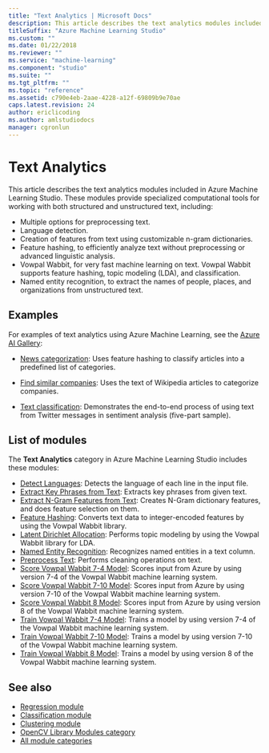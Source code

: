 ```yaml
---
title: "Text Analytics | Microsoft Docs"
description: This article describes the text analytics modules included in Azure Machine Learning Studio. 
titleSuffix: "Azure Machine Learning Studio"
ms.custom: ""
ms.date: 01/22/2018
ms.reviewer: ""
ms.service: "machine-learning"
ms.component: "studio"
ms.suite: ""
ms.tgt_pltfrm: ""
ms.topic: "reference"
ms.assetid: c790e4eb-2aae-4228-a12f-69809b9e70ae
caps.latest.revision: 24
author: ericlicoding
ms.author: amlstudiodocs
manager: cgronlun
---
```

# Text Analytics

This article describes the text analytics modules included in Azure Machine Learning Studio. These modules provide specialized computational tools for working with both structured and unstructured text, including:  

+ Multiple options for preprocessing text.
+ Language detection.
+ Creation of features from text using customizable n-gram dictionaries.
+ Feature hashing, to efficiently analyze text without preprocessing or advanced linguistic analysis.  
+ Vowpal Wabbit, for very fast machine learning on text. Vowpal Wabbit supports feature hashing, topic modeling (LDA), and classification.
+ Named entity recognition, to extract the names of people, places, and organizations from unstructured text.

## Examples

For examples of text analytics using Azure Machine Learning, see the [Azure AI Gallery](https://gallery.cortanaintelligence.com/):  

- [News categorization](http://go.microsoft.com/fwlink/?LinkId=525167): Uses feature hashing to classify articles into a predefined list of categories.

- [Find similar companies](http://go.microsoft.com/fwlink/?LinkId=525164): Uses the text of Wikipedia articles to categorize companies.  
  
- [Text classification](http://go.microsoft.com/fwlink/?LinkId=525957): Demonstrates the end-to-end process of using text from Twitter messages in sentiment analysis (five-part sample).

##  List of modules

The **Text Analytics** category in Azure Machine Learning Studio includes these modules:

+ [Detect Languages](detect-languages.md): Detects the language of each line in the input file.  
+ [Extract Key Phrases from Text](extract-key-phrases-from-text.md): Extracts key phrases from given text.  
+ [Extract N-Gram Features from Text](extract-n-gram-features-from-text.md): Creates N-Gram dictionary features, and does feature selection on them.  
+ [Feature Hashing](feature-hashing.md): Converts text data to integer-encoded features by using the Vowpal Wabbit library.  
+ [Latent Dirichlet Allocation](latent-dirichlet-allocation.md): Performs topic modeling by using the Vowpal Wabbit library for LDA.  
+ [Named Entity Recognition](named-entity-recognition.md): Recognizes named entities in a text column.  
+ [Preprocess Text](preprocess-text.md): Performs cleaning operations on text.  
+ [Score Vowpal Wabbit 7-4 Model](score-vowpal-wabbit-version-7-4-model.md): Scores input from Azure by using version 7-4 of the Vowpal Wabbit machine learning system.  
+ [Score Vowpal Wabbit 7-10 Model](score-vowpal-wabbit-version-7-10-model.md): Scores input from Azure by using version 7-10 of the Vowpal Wabbit machine learning system.  
+ [Score Vowpal Wabbit 8 Model](score-vowpal-wabbit-version-8-model.md): Scores input from Azure by using version 8 of the Vowpal Wabbit machine learning system.  
+ [Train Vowpal Wabbit 7-4 Model](train-vowpal-wabbit-version-7-4-model.md): Trains a model by using version 7-4 of the Vowpal Wabbit machine learning system.  
+ [Train Vowpal Wabbit 7-10 Model](train-vowpal-wabbit-version-7-10-model.md): Trains a model by using version 7-10 of the Vowpal Wabbit machine learning system.  
+ [Train Vowpal Wabbit 8 Model](train-vowpal-wabbit-version-8-model.md): Trains a model by using version 8 of the Vowpal Wabbit machine learning system.  

## See also
- [Regression module](machine-learning-initialize-model-regression.md)   
- [Classification module](machine-learning-initialize-model-classification.md)  
- [Clustering module](machine-learning-initialize-model-clustering.md)   
- [OpenCV Library Modules category](opencv-library-modules.md)   
- [All module categories](machine-learning-module-descriptions.md)
